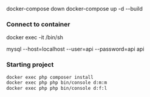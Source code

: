 docker-compose down
docker-compose up -d --build

### Connect to container
docker exec -it <container name> /bin/sh


mysql --host=localhost --user=api --password=api api


### Starting project
```bash
docker exec php composer install
docker exec php php bin/console d:m:m
docker exec php php bin/console d:f:l
```